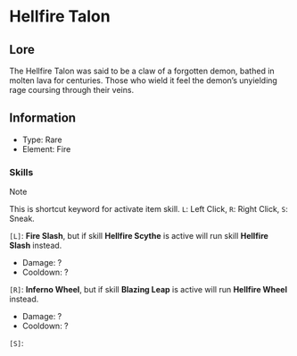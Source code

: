 # Hellfire Talon
## Lore
The Hellfire Talon was said to be a claw of a forgotten demon, bathed in molten lava for centuries. Those who wield it feel the demon’s unyielding rage coursing through their veins.
## Information
- Type: Rare
- Element: Fire

### Skills
> [!note]
> This is shortcut keyword for activate item skill. `L`: Left Click, `R`: Right Click, `S`: Sneak.

`[L]`: **Fire Slash**, but if skill **Hellfire Scythe** is active will run skill **Hellfire Slash** instead.
- Damage: ?
- Cooldown: ?

`[R]`: **Inferno Wheel**, but if skill **Blazing Leap** is active will run **Hellfire Wheel** instead.
- Damage: ?
- Cooldown: ?

`[S]`: 

